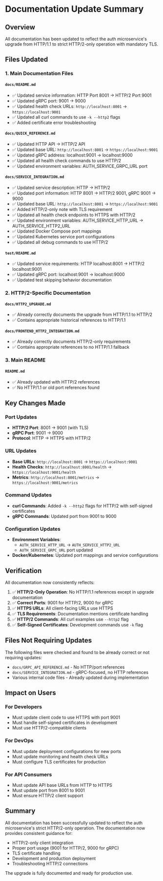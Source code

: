 # Documentation Update Summary

## Overview

All documentation has been updated to reflect the auth microservice's upgrade from HTTP/1.1 to strict HTTP/2-only operation with mandatory TLS.

## Files Updated

### 1. Main Documentation Files

#### `docs/README.md`
- ✅ Updated service information: HTTP Port 8001 → HTTP/2 Port 9001
- ✅ Updated gRPC port: 9001 → 9000
- ✅ Updated health check URLs: `http://localhost:8001` → `https://localhost:9001`
- ✅ Updated all curl commands to use `-k --http2` flags
- ✅ Added certificate error troubleshooting

#### `docs/QUICK_REFERENCE.md`
- ✅ Updated HTTP API → HTTP/2 API
- ✅ Updated base URL: `http://localhost:8001` → `https://localhost:9001`
- ✅ Updated gRPC address: localhost:9001 → localhost:9000
- ✅ Updated all health check commands to use HTTP/2
- ✅ Updated environment variables: AUTH_SERVICE_GRPC_URL port

#### `docs/SERVICE_INTEGRATION.md`
- ✅ Updated service description: HTTP → HTTP/2
- ✅ Updated port information: HTTP 8001 → HTTP/2 9001, gRPC 9001 → 9000
- ✅ Updated base URL: `http://localhost:8001` → `https://localhost:9001`
- ✅ Added HTTP/2-only note with TLS requirement
- ✅ Updated all health check endpoints to HTTPS with HTTP/2
- ✅ Updated environment variables: AUTH_SERVICE_HTTP_URL → AUTH_SERVICE_HTTP2_URL
- ✅ Updated Docker Compose port mappings
- ✅ Updated Kubernetes service port configurations
- ✅ Updated all debug commands to use HTTP/2

#### `test/README.md`
- ✅ Updated service requirements: HTTP localhost:8001 → HTTP/2 localhost:9001
- ✅ Updated gRPC port: localhost:9001 → localhost:9000
- ✅ Updated test skipping behavior documentation

### 2. HTTP/2-Specific Documentation

#### `docs/HTTP2_UPGRADE.md`
- ✅ Already correctly documents the upgrade from HTTP/1.1 to HTTP/2
- ✅ Contains appropriate historical references to HTTP/1.1

#### `docs/FRONTEND_HTTP2_INTEGRATION.md`
- ✅ Already correctly documents HTTP/2-only requirements
- ✅ Contains appropriate references to no HTTP/1.1 fallback

### 3. Main README

#### `README.md`
- ✅ Already updated with HTTP/2 references
- ✅ No HTTP/1.1 or old port references found

## Key Changes Made

### Port Updates
- **HTTP/2 Port**: 8001 → 9001 (with TLS)
- **gRPC Port**: 9001 → 9000
- **Protocol**: HTTP → HTTPS with HTTP/2

### URL Updates
- **Base URLs**: `http://localhost:8001` → `https://localhost:9001`
- **Health Checks**: `http://localhost:8001/health` → `https://localhost:9001/health`
- **Metrics**: `http://localhost:8001/metrics` → `https://localhost:9001/metrics`

### Command Updates
- **curl Commands**: Added `-k --http2` flags for HTTP/2 with self-signed certificates
- **gRPC Commands**: Updated port from 9001 to 9000

### Configuration Updates
- **Environment Variables**: 
  - `AUTH_SERVICE_HTTP_URL` → `AUTH_SERVICE_HTTP2_URL`
  - `AUTH_SERVICE_GRPC_URL` port updated
- **Docker/Kubernetes**: Updated port mappings and service configurations

## Verification

All documentation now consistently reflects:

1. ✅ **HTTP/2-Only Operation**: No HTTP/1.1 references except in upgrade documentation
2. ✅ **Correct Ports**: 9001 for HTTP/2, 9000 for gRPC
3. ✅ **HTTPS URLs**: All client-facing URLs use HTTPS
4. ✅ **TLS Requirements**: Documentation mentions certificate handling
5. ✅ **HTTP/2 Commands**: All curl examples use `--http2` flag
6. ✅ **Self-Signed Certificates**: Development commands use `-k` flag

## Files Not Requiring Updates

The following files were checked and found to be already correct or not requiring updates:

- `docs/GRPC_API_REFERENCE.md` - No HTTP/port references
- `docs/SERVICE_INTEGRATION.md` - gRPC-focused, no HTTP references
- Various internal code files - Already updated during implementation

## Impact on Users

### For Developers
- Must update client code to use HTTPS with port 9001
- Must handle self-signed certificates in development
- Must use HTTP/2-compatible clients

### For DevOps
- Must update deployment configurations for new ports
- Must update monitoring and health check URLs
- Must configure TLS certificates for production

### For API Consumers
- Must update API base URLs from HTTP to HTTPS
- Must update port from 8001 to 9001
- Must ensure HTTP/2 client support

## Summary

All documentation has been successfully updated to reflect the auth microservice's strict HTTP/2-only operation. The documentation now provides consistent guidance for:

- HTTP/2-only client integration
- Proper port usage (9001 for HTTP/2, 9000 for gRPC)
- TLS certificate handling
- Development and production deployment
- Troubleshooting HTTP/2 connections

The upgrade is fully documented and ready for production use.

